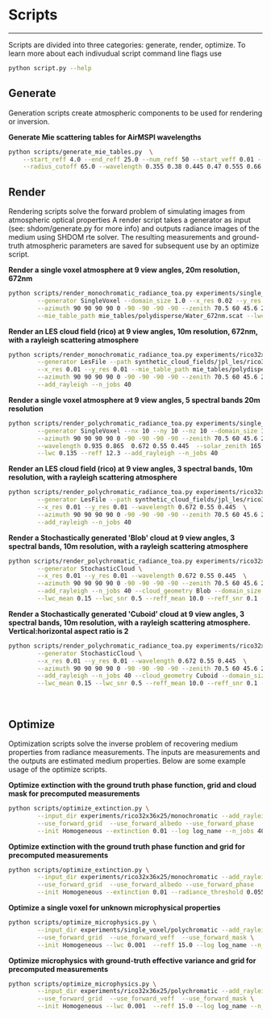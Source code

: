 # Scripts
--- 
Scripts are divided into three categories: generate, render, optimize.
To learn more about each indivudual script command line flags use
```sh
python script.py --help
```

## Generate
Generation scripts create atmospheric components to be used for rendering or inversion.

**Generate Mie scattering tables for AirMSPI wavelengths**
```sh
python scripts/generate_mie_tables.py  \
    --start_reff 4.0 --end_reff 25.0 --num_reff 50 --start_veff 0.01 --end_veff 0.2 --num veff 50 \
    --radius_cutoff 65.0 --wavelength 0.355 0.38 0.445 0.47 0.555 0.66 0.865 0.935
```


## Render
Rendering scripts solve the forward problem of simulating images from atmospheric optical properties
A render script takes a generator as input (see: shdom/generate.py for more info) and outputs radiance images of the medium using SHDOM rte solver. The resulting measurements and ground-truth atmospheric parameters are saved for subsequent use by an optimize script.

**Render a single voxel atmosphere at 9 view angles, 20m resolution, 672nm**
```sh
python scripts/render_monochromatic_radiance_toa.py experiments/single_voxel/monochromatic \
        --generator SingleVoxel --domain_size 1.0 --x_res 0.02 --y_res 0.02 --nx 10 --ny 10 --nz 10  \
        --azimuth 90 90 90 90 0 -90 -90 -90 -90 --zenith 70.5 60 45.6 26.1 0.0 26.1 45.6 60 70.5 \
        --mie_table_path mie_tables/polydisperse/Water_672nm.scat --lwc 0.1 --reff 10.0 --add_rayleigh
```

**Render an LES cloud field (rico) at 9 view angles, 10m resolution, 672nm, with a rayleigh scattering atmosphere**
```sh
python scripts/render_monochromatic_radiance_toa.py experiments/rico32x36x25/monochromatic \
        --generator LesFile --path synthetic_cloud_fields/jpl_les/rico32x36x25.txt \
        --x_res 0.01 --y_res 0.01 --mie_table_path mie_tables/polydisperse/Water_672nm.scat \
        --azimuth 90 90 90 90 0 -90 -90 -90 -90 --zenith 70.5 60 45.6 26.1 0.0 26.1 45.6 60 70.5 \
        --add_rayleigh --n_jobs 40 
```

**Render a single voxel atmosphere at 9 view angles, 5 spectral bands 20m resolution**
```sh
python scripts/render_polychromatic_radiance_toa.py experiments/single_voxel/polychromatic \
        --generator SingleVoxel --nx 10 --ny 10 --nz 10 --domain_size 1.0 --x_res 0.02 --y_res 0.02 \
        --azimuth 90 90 90 90 0 -90 -90 -90 -90 --zenith 70.5 60 45.6 26.1 0.0 26.1 45.6 60 70.5 \
        --wavelength 0.935 0.865  0.672 0.55 0.445  --solar_zenith 165 --solar_azimuth 90 \
        --lwc 0.135 --reff 12.3 --add_rayleigh --n_jobs 40
```        
        
**Render an LES cloud field (rico) at 9 view angles, 3 spectral bands, 10m resolution, with a rayleigh scattering atmosphere**
```sh
python scripts/render_polychromatic_radiance_toa.py experiments/rico32x36x25/polychromatic \
        --generator LesFile --path synthetic_cloud_fields/jpl_les/rico32x36x25.txt \
        --x_res 0.01 --y_res 0.01 --wavelength 0.672 0.55 0.445  \
        --azimuth 90 90 90 90 0 -90 -90 -90 -90 --zenith 70.5 60 45.6 26.1 0.0 26.1 45.6 60 70.5 \
        --add_rayleigh --n_jobs 40
```
**Render a Stochastically generated 'Blob' cloud at 9 view angles, 3 spectral bands, 10m resolution, with a rayleigh scattering atmosphere**
```sh
python scripts/render_polychromatic_radiance_toa.py experiments/rico32x36x25/polychromatic \
        --generator StochasticCloud \
        --x_res 0.01 --y_res 0.01 --wavelength 0.672 0.55 0.445  \
        --azimuth 90 90 90 90 0 -90 -90 -90 -90 --zenith 70.5 60 45.6 26.1 0.0 26.1 45.6 60 70.5 \
        --add_rayleigh --n_jobs 40 --cloud_geometry Blob --domain_size 1.0 --nx 25 --ny 25 --nz 25 --beta -1.6667 \
        --lwc_mean 0.15 --lwc_snr 0.5 --reff_mean 10.0 --reff_snr 0.1 --solar_zenith 135 --aspect_ratio 1.0
```

**Render a Stochastically generated 'Cuboid' cloud at 9 view angles, 3 spectral bands, 10m resolution, with a rayleigh scattering atmosphere. Vertical:horizontal aspect ratio is 2**
```sh
python scripts/render_polychromatic_radiance_toa.py experiments/rico32x36x25/polychromatic \
        --generator StochasticCloud \
        --x_res 0.01 --y_res 0.01 --wavelength 0.672 0.55 0.445  \
        --azimuth 90 90 90 90 0 -90 -90 -90 -90 --zenith 70.5 60 45.6 26.1 0.0 26.1 45.6 60 70.5 \
        --add_rayleigh --n_jobs 40 --cloud_geometry Cuboid --domain_size 1.0 --nx 25 --ny 25 --nz 25 --beta -1.6667 \
        --lwc_mean 0.15 --lwc_snr 0.5 --reff_mean 10.0 --reff_snr 0.1 --solar_zenith 135 --aspect_ratio 2.0
```

&nbsp;

## Optimize

Optimization scripts solve the inverse problem of recovering medium properties from radiance measurements. 
The inputs are measurements and the outputs are estimated medium properties. Below are some example usage of the optimize scripts.

**Optimize extinction with the ground truth phase function, grid and cloud mask for precomputed measurements**
```sh
python scripts/optimize_extinction.py \
        --input_dir experiments/rico32x36x25/monochromatic --add_rayleigh \
        --use_forward_grid  --use_forward_albedo --use_forward_phase  --use_forward_mask \
        --init Homogeneous --extinction 0.01 --log log_name --n_jobs 40 
```  
        
**Optimize extinction with the ground truth phase function and grid for precomputed measurements**
```sh 
python scripts/optimize_extinction.py \
        --input_dir experiments/rico32x36x25/monochromatic --add_rayleigh \
        --use_forward_grid  --use_forward_albedo --use_forward_phase   \
        --init Homogeneous --extinction 0.01 --radiance_threshold 0.055 --log log_name --n_jobs 40 
```


**Optimize a single voxel for unknown microphysical properties**
```sh
python scripts/optimize_microphysics.py \
        --input_dir experiments/single_voxel/polychromatic --add_rayleigh \
        --use_forward_grid  --use_forward_veff  --use_forward_mask \
        --init Homogeneous --lwc 0.001  --reff 15.0 --log log_name --n_jobs 40 
```      
        
**Optimize microphysics with ground-truth effective variance and grid for precomputed measurements**
```sh
python scripts/optimize_microphysics.py \
        --input_dir experiments/rico32x36x25/polychromatic --add_rayleigh\
        --use_forward_grid  --use_forward_veff  --use_forward_mask \
        --init Homogeneous --lwc 0.001  --reff 15.0 --log log_name --n_jobs 40 
```
    
